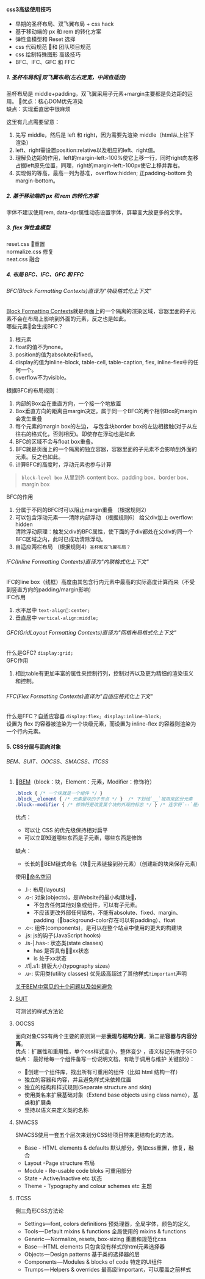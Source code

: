 #### css3高级使用技巧
- 早期的圣杯布局、双飞翼布局 + css hack
- 基于移动端的 px 和 rem 的转化方案
- 弹性盒模型和 Reset 选择
- css 代码规范 和 团队项目规范
- css 绘制特殊图形 高级技巧
- BFC、IFC、GFC 和 FFC

##### 1. 圣杯布局和双飞翼布局(左右定宽，中间自适应) 

圣杯布局是 middle+padding，双飞翼采用子元素+margin主要都是负边距的运用。
优点：核心DOM优先渲染  
缺点：实现垂直居中很麻烦

这里有几点需要留意：
1. 先写 middle，然后是 left 和 right，因为需要先渲染 middle（html从上往下渲染）
2. left、right需设置position:relative以及相应的left、right值。
3. 理解负边距的作用，left的margin-left:-100%使它上移一行，同时right向左移占据left原先位置，同理，right的margin-left:-100px使它上移并靠右。
4. 实现假的等高，最高一列为基准，overflow:hidden; 正padding-bottom 负margin-bottom。

##### 2. 基于移动端的 px 和 rem 的转化方案

字体不建议使用rem, data-dpr属性动态设置字体，屏幕变大放更多的文字。

##### 3. flex 弹性盒模型

reset.css 重置  
normalize.css 修复  
neat.css 融合  

##### 4. 布局 BFC、IFC、GFC 和 FFC

###### BFC(Block Formatting Contexts)直译为"块级格式化上下文"  

[Block Formatting Contexts](https://juejin.im/post/5909db2fda2f60005d2093db)就是页面上的一个隔离的渲染区域，容器里面的子元素不会在布局上影响到外面的元素，反之也是如此。  
哪些元素会生成BFC？
1. 根元素
2. float的值不为none。 
3. position的值为absolute和fixed。
4. display的值为inline-block, table-cell, table-caption, flex, inline-flex中的任何一个。 
5. overflow不为visible。 

根据BFC的布局规则：
1. 内部的Box会在垂直方向，一个接一个地放置
2. Box垂直方向的距离由margin决定。属于同一个BFC的两个相邻Box的margin会发生重叠
3. 每个元素的margin box的左边， 与包含块border box的左边相接触(对于从左往右的格式化，否则相反)。即使存在浮动也是如此
4. BFC的区域不会与float box重叠。
5. BFC就是页面上的一个隔离的独立容器，容器里面的子元素不会影响到外面的元素。反之也如此。
6. 计算BFC的高度时，浮动元素也参与计算

> `block-level box` 从里到外 content box、padding box、border box、margin box

BFC的作用
1. 分属于不同的BFC时可以阻止margin重叠 （根据规则2）
2. 可以包含浮动元素——清除内部浮动 （根据规则6）
给父div加上 overflow: hidden  
清除浮动原理：触发父div的BFC属性，使下面的子div都处在父div的同一个BFC区域之内，此时已成功清除浮动。
3. 自适应两栏布局 （根据规则4）`圣杯和双飞翼布局？`

###### IFC(Inline Formatting Contexts)直译为"内联格式化上下文"

IFC的line box（线框）高度由其包含行内元素中最高的实际高度计算而来（不受到竖直方向的padding/margin影响)  
IFC作用
1. 水平居中 `text-align:center;`
2. 垂直居中 `vertical-align:middle;`

###### GFC(GridLayout Formatting Contexts)直译为"网格布局格式化上下文"

什么是GFC? `display:grid;`  
GFC作用  
1. 相比table有更加丰富的属性来控制行列，控制对齐以及更为精细的渲染语义和控制。

###### FFC(Flex Formatting Contexts)直译为"自适应格式化上下文"

什么是FFC？自适应容器 `display:flex; display:inline-block;`  
设置为 flex 的容器被渲染为一个块级元素，而设置为 inline-flex 的容器则渲染为一个行内元素。

#### 5. CSS分层与面向对象

###### BEM、SUIT、OOCSS、SMACSS、ITCSS
1. [BEM](https://www.w3cplus.com/css/css-architecture-1.html)（block：块，Element：元素，Modifier：修饰符） 

    ```css
    .block { /* 一个块就是一个组件 */ }
    .block__element { /* 元素是块的子节点 */ }  /* 下划线`__`被用来区分元素   */
    .block--modifier { /* 修饰符是改变某个块的外观的标志 */ } /* 连字符`--`是用来修饰元素    */
    ``` 
    优点：  
    - 可以让 CSS 的优先级保持相对扁平
    - 可以立即知道哪些东西是子元素，哪些东西是修饰

    缺点： 
    - 长长的BEM链式命名（块元素链接到孙元素）（创建新的块来保存元素）

    使用[命名空间](https://www.w3cplus.com/css/css-architecture-2.html)
    - .l-: 布局(layouts)
    - .o-: 对象(objects)，是Website的最小构建块，
        * 不包含任何其他对象或组件，可以有子元素。
        * 不应该更改外部任何结构，不能有absolute、fixed、margin、padding（background-color存在可以有padding）、float
    - .c-: 组件(components)，是可以在整个站点中使用的更大的构建块
    - .js: js的钩子(JavaScript hooks)
    - .is-|.has-: 状态类(state classes)
        *  has 是否具有xx状态
        *  is 处于xx状态
    - .t1|.s1: 排版大小(typography sizes)
    - .u-: 实用类(utility classes) 优先级高超过了其他样式`!important`声明

    [关于BEM中常见的十个问题以及如何避免](https://www.w3cplus.com/css/battling-bem-extended-edition-common-problems-and-how-to-avoid-them.html)

2. [SUIT](https://suitcss.github.io/) 

    可测试的样式方法论

3. OOCSS

    面向对象CSS有两个主要的原则第一是**表现与结构分离**，第二是**容器与内容分离**。  
    优点：扩展性和重用性，单个css样式变小，整体变少  ，语义标记有助于SEO
    缺点： 最好给每一个组件备写一份说明文档，有助于调用与维护
    关键部分：
    - 创建一个组件库，找出所有可重用的组件（比如 html 结构一样）
    - 独立的容器和内容，并且避免样式来依赖位置
    - 独立的结构和样式规则(Separate structure and skin)
    - 使用类名来扩展基础对象（Extend base objects using class name），基类和扩展类
    - 坚持以语义来定义类的名称

4. SMACSS

    SMACSS使用一套五个层次来划分CSS给项目带来更结构化的方法。
    - Base - HTML elements & defaults 默认部分，例如css重置，修复，融合
    - Layout -Page structure   布局
    - Module - Re-usable code bloks  可重用部分
    - State - Active/Inactive etc 状态
    - Theme - Typography and colour schemes etc 主题

5. ITCSS

    倒三角形CSS方法论
    - Settings—font, colors definitions 预处理器，全局字体，颜色的定义,
    - Tools — Default mixins & functions 全局使用的 mixins & functions
    - Generic — Normalize, resets, box-sizing 重置和规范化css
    - Base — HTML elements  只包含没有样式的html元素选择器
    - Objects — Design patterns 基于类的选择器的层
    - Components — Modules & blocks of code 特定的UI组件
    - Trumps — Helpers & overrides  最高级!important，可以覆盖之前样式
